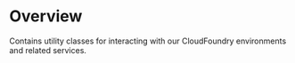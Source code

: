 # Overview

Contains utility classes for interacting with our CloudFoundry environments and related services.

